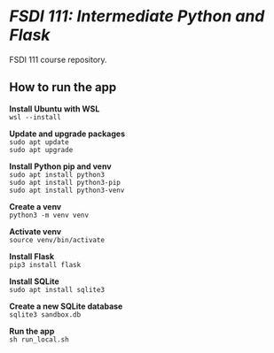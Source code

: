 # _FSDI 111: Intermediate Python and Flask_

FSDI 111 course repository.

## How to run the app

**Install Ubuntu with WSL** \
`wsl --install`

**Update and upgrade packages** \
`sudo apt update`\
`sudo apt upgrade`

**Install Python pip and venv** \
`sudo apt install python3`\
`sudo apt install python3-pip`\
`sudo apt install python3-venv`

**Create a venv** \
`python3 -m venv venv`

**Activate venv** \
`source venv/bin/activate`

**Install Flask** \
`pip3 install flask`

**Install SQLite** \
`sudo apt install sqlite3`

**Create a new SQLite database** \
`sqlite3 sandbox.db`

**Run the app** \
`sh run_local.sh`